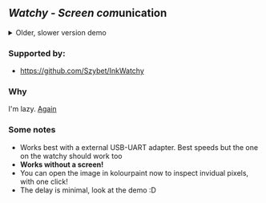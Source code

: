 ## *Watchy - Screen com*unication

<details>
  <summary>Older, slower version demo</summary>
  
[2024-03-29-20-05-30](https://github.com/Szybet/watchy-scom/assets/53944559/cf3b97dc-db86-44a5-830a-6328c839d239)

</details>

### Supported by:
- https://github.com/Szybet/InkWatchy

### Why
I'm lazy. [Again](https://github.com/Szybet/kobo-screen-mirror)

### Some notes
- Works best with a external USB-UART adapter. Best speeds but the one on the watchy should work too
- **Works without a screen!**
- You can open the image in kolourpaint now to inspect invidual pixels, with one click!
- The delay is minimal, look at the demo :D
